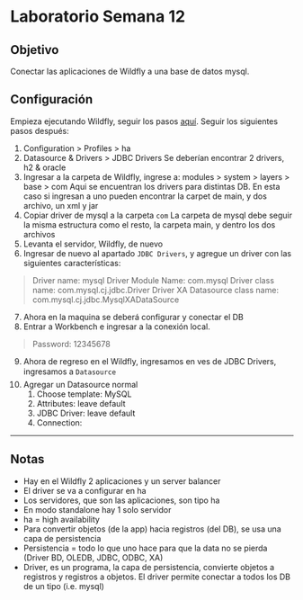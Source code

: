 # Laboratorio Semana 12

## Objetivo

Conectar las aplicaciones de Wildfly a una base de datos mysql.

## Configuración

Empieza ejecutando Wildfly, seguir los pasos [aquí](Fundamentos%20-%20Wildfly.md).
Seguir los siguientes pasos después:

1. Configuration > Profiles > ha
2. Datasource & Drivers > JDBC Drivers
   Se deberían encontrar 2 drivers, h2 & oracle
3. Ingresar a la carpeta de Wildfly, ingrese a: modules > system > layers > base > com
   Aqui se encuentran los drivers para distintas DB. En esta caso si ingresan a uno pueden encontrar la carpet de main, y dos archivo, un xml y jar
4. Copiar driver de mysql a la carpeta `com`
   La carpeta de mysql debe seguir la misma estructura como el resto, la carpeta main, y dentro los dos archivos
5. Levanta el servidor, Wildfly, de nuevo
6. Ingresar de nuevo al apartado `JDBC Drivers`, y agregue un driver con las siguientes características:

> Driver name: mysql
> Driver Module Name: com.mysql
> Driver class name: com.mysql.cj.jdbc.Driver
> Driver XA Datasource class name: com.mysql.cj.jdbc.MysqlXADataSource


7. Ahora en la maquina se  deberá configurar y conectar el DB
8. Entrar a Workbench e ingresar a la conexión local.

> Password: 12345678

9. Ahora de regreso en el Wildfly, ingresamos en ves de JDBC Drivers, ingresamos a `Datasource`
10. Agregar un Datasource normal
	1. Choose template: MySQL
	2. Attributes: leave default
	3. JDBC Driver: leave default
	4. Connection: 

---
## Notas

- Hay en el Wildfly 2 aplicaciones y un server balancer
- El driver se va a configurar en ha
- Los servidores, que son las aplicaciones, son tipo ha
- En modo standalone hay 1 solo servidor
- ha = high availability
- Para convertir objetos (de la app) hacia registros (del DB), se usa una capa de persistencia
- Persistencia = todo lo que uno hace para que la data no se pierda (Driver BD, OLEDB, JDBC, ODBC, XA)
- Driver, es un programa, la capa de persistencia, convierte objetos a registros y registros a objetos. El driver permite conectar a todos los DB de un tipo (i.e. mysql)